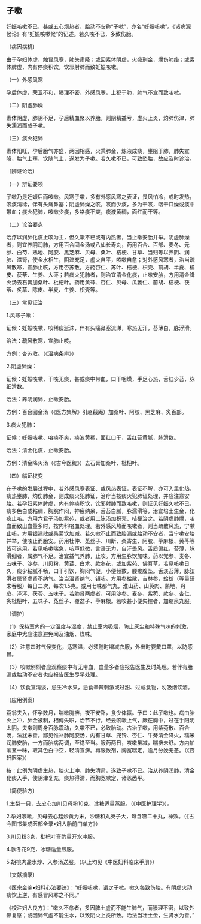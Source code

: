 ## 子嗽

妊娠咳嗽不已，甚或五心烦热者，胎动不安称“子嗽”，亦名“妊娠咳嗽”。《诸病源候论》有“妊娠咳嗽候”的记述。若久咳不已，多致伤胎。

〔病因病机〕

由于孕妇体虚，触冒风寒，肺失肃降；或因素体阴虚，火盛刑金，燥伤肺络；或素体脾虚，内有停痰积饮，饮邪射肺而致妊娠咳嗽。

（一）外感风寒

孕后体虚，荣卫不和，腠理不密，外感风寒，上犯于肺，肺气不宣而致咳嗽。

（二）阴虚肺燥

素体阴虚，肺阴不足，孕后精血聚以养胎，则阴精益亏，虚火上炎，灼肺伤津，肺失濡润而成子嗽。

（三）痰火犯肺

素体阳旺，孕后胎气亦盛，两因相感，火乘肺金，炼液成痰，壅阻于肺，肺失宣降，胎气上壅，饮随气上，遂发为子嗽。若久嗽不已，可致坠胎，故应及时诊治。

〔辨证论治〕

（一）辨证要领

子嗽乃是妊娠后而咳嗽。风寒子嗽，多有外感风寒之表证，畏风怕冷，或时发热，咳痰清稀，伴有头痛鼻塞；阴虚肺燥之咳，咳而少痰，多为干咳，咽干口燥或痰中带血；痰火犯肺，咳嗽少痰，多咯痰不爽，痰液黄稠，面红而干等。

（二）论治要点

治疗以润肺化痰止咳为主，但久嗽不已或有内热者，当止嗽安胎并举。阴虚肺燥者，则宜养阴润肺，方用百合固金汤或八仙长寿丸，药用百合、百部、麦冬、元参、白芍、熟地、阿胶、黑芝麻、贝母、桑叶、桔梗、甘草、当归等以养阴、润肺、滋肾，使金水相生，阴津充足，虚火自平，咳嗽自愈；对外感风寒者，治当疏风散寒，宣肺止咳，方用杏苏散，方药杏仁、苏叶、桔梗、枳壳、前胡、半夏、橘皮、茯苓、生姜、大枣；若痰火犯肺者，则治宜清金化痰，止嗽安胎，方用清金降火汤去石膏加桑叶、枇杷叶。药用黄芩、杏仁、贝母、瓜蒌仁、前胡、桔梗、茯苓、炙草、陈皮、半夏、生姜、枳壳等。

（三）常见证治

1.风寒子嗽：

证候：妊娠咳嗽，咳稀痰涎沫，伴有头痛鼻塞流涕，寒热无汗，苔薄白，脉浮滑。

治法：疏风散寒，宣肺止咳。

方例：杏苏散。（《温病条辨》）

2.阴虚肺燥：

证候：妊娠咳嗽，干咳无痰，甚或痰中带血，口干咽燥，手足心热，舌红少苔，脉细滑数。

治法：养阴润肺，止嗽安胎。

方例：百合固金汤（《医方集解》引赵蕺庵）加桑叶、阿胶、黑芝麻、炙百部。

3.痰火犯肺：

证候：妊娠咳嗽、咯痰不爽，痰液黄稠，面红口干，舌红苔黄腻，脉滑数。

治法：清金化痰，止嗽安胎。

方例：清金降火汤（《古今医统》）去石膏加桑叶、枇杷叶。

（四）临证权变

在子嗽的发展过程中，若外感风寒表证、或风热表证，表证不解，亦可入里化热，痰热壅肺，灼伤肺金，则成痰火犯肺证，治疗当按痰火犯肺证处理，并应注意安胎。若孕妇素体脾虚，内有停痰积饮，饮邪射肺而致咳嗽，则证见妊娠久嗽不已，痰多色白或粘稠，胸脘作闷，神疲纳呆，舌苔白腻，脉濡滑等，治宜培土生金，化痰止咳。方用六君子汤加紫苑，或者用二陈汤加枳壳、桔梗治之。若阴虚肺燥，咳血而致出血量多时，按内科咯血处理。若外感风热而咳嗽者，则当疏散风热，宁嗽止咳，方用银翘散或桑菊饮加减。若久嗽不止而致胎漏或胎动不安者，当宁嗽安胎并举，使咳止而胎安。药用杜仲、菟丝子、川断、桑寄生、阿胶、苧麻根、黄芩等皆可选用。若见咳嗽喘急，咳声低微，言语无力，自汗畏风。舌质偏红，苔薄，脉滑细者，属肺气不足。治宜益气养肺，止咳。方用生脉饮加味。药以党参、麦冬、五味子、沙参、川贝粉、黄芪、白术、款冬花，或加紫苑、佛耳草。若见咳嗽日久，痰少粘腻不畅，口干引饮，胸闷气促，小便频数，腰痠腹坠。舌淡苔薄，脉弦滑者属肾虚肾不纳气。治当温肾纳气、镇咳。方用参蛤散，吉林参，蛤蚧（等量研末吞服）每日二次，每次1.5克。或用七味都气丸，淮山药、山萸肉、熟地、丹皮、泽泻、茯苓、五味子。若肺肾两虚者，可用沙参、麦冬、紫菀、款冬、杏仁、炙枇杷叶、五味子、菟丝子、覆盆子、苧麻根。若咳甚小便失控者，加缩泉丸服。

〔调护〕

（1）保持室内的一定温度与湿度，禁止室内吸烟，防止灰尘和特殊气味的刺激，家庭中尤应注意避免闻及油烟、煤味。

（2）注意四时气候变化，适寒温，必须随时增减衣服，外出时要戴口罩，以防感冒。

（3）咳嗽剧烈者应观察痰中有无带血，血量多者应报告医生及时处理。若伴有胎漏或胎动不安者也应报告医生尽早处理。

（4）饮食宜清淡，忌生冷水果，忌食辛辣刺激或过甜、过咸食物，勿吸烟饮酒。

〔应用例案〕

荔翁夫入，怀孕数月，喘嗽胸痹，夜不安卧，食少体羸。予曰：此子嗽也。病由胎火上冲，肺金被制，相傅失职，治节不行。经云咳嗽上气，厥在胸中，过在手阳明太阴。夫嗽则周身百脉震动，久嗽不已，必致胎动。古治子嗽，用紫菀散、百合汤，法犹未善。鄙见惟补肺阿胶汤，内有甘草、兜铃、杏仁、牛蒡清金降火，糯米润肺安胎，一方而胎病两调，至稳至当。服药两日，咳嗽虽减，喘痹未舒。方内加苇茎一味，取其色白中空，轻清宣痹。再服数剂，胸宽喘定，逾月分娩无恙。（《杏轩医案》）

按：此例为阴虚生热，胎火上冲，肺失清肃，遂致子嗽不已。治从养阴润肺，清金化痰入手，使阴津复充，痰热得清，而胸宽嗽定，诸恙悉平。

〔简便验方〕

1.生梨一只，去皮心加川贝母粉10克，冰糖适量蒸服。（《中医护理学》）。

2.孕妇咳嗽，贝母去心麸炒黄为末，沙糖和丸芡子大，每含嚥二十丸，神效。（《古今图书集成医部全录•妇人胎前门单方》）

3.川贝粉3克，枇杷叶膏酌量开水冲服。

4.款冬花9克，冰糖适量煎服。

5.胡桃肉盐水炒、入参汤送服。（以上均见《中医妇科临床手册》）

〔文献摘录〕

《医宗金鉴•妇科心法要诀》：“妊娠咳嗽，谓之子嗽。嗽久每致伤胎。有阴虚火动痰饮上逆，有感冒风寒之不同。”

《校注妇人良方》：“嗽久不愈者，多因脾土虚而不能生肺气，而腠理不密，以致外邪复感；或因肺气虚不能生水，以致阴火上炎所致。治法当壮土金，生肾水为善。”
